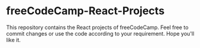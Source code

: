 # freeCodeCamp-React-Projects
This repository contains the React projects of freeCodeCamp. Feel free to commit changes or use the code according to your requirement. Hope you'll like it.
